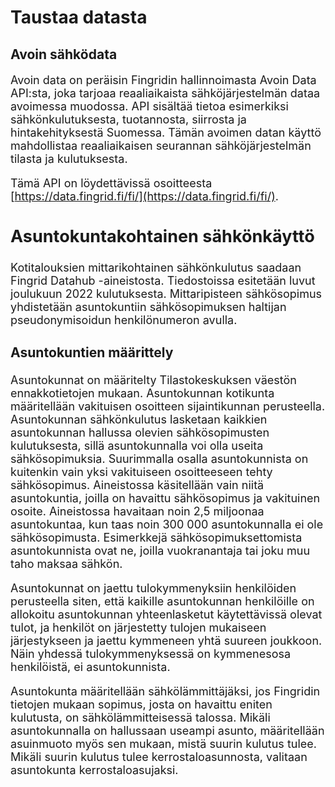 # Taustaa datasta

## Avoin sähködata

<font size="4"> 

Avoin data on peräisin Fingridin hallinnoimasta Avoin Data API:sta, joka tarjoaa reaaliaikaista sähköjärjestelmän dataa avoimessa muodossa. API sisältää tietoa esimerkiksi sähkönkulutuksesta, tuotannosta, siirrosta ja hintakehityksestä Suomessa. Tämän avoimen datan käyttö mahdollistaa reaaliaikaisen seurannan sähköjärjestelmän tilasta ja kulutuksesta.

Tämä API on löydettävissä osoitteesta [https://data.fingrid.fi/fi/](https://data.fingrid.fi/fi/).

## Asuntokuntakohtainen sähkönkäyttö 

Kotitalouksien mittarikohtainen sähkönkulutus saadaan Fingrid Datahub -aineistosta. Tiedostoissa esitetään luvut joulukuun 2022 kulutuksesta. Mittaripisteen sähkösopimus yhdistetään asuntokuntiin sähkösopimuksen haltijan pseudonymisoidun henkilönumeron avulla.



### Asuntokuntien määrittely


Asuntokunnat on määritelty Tilastokeskuksen väestön ennakkotietojen mukaan. Asuntokunnan kotikunta määritellään vakituisen osoitteen sijaintikunnan perusteella. Asuntokunnan sähkönkulutus lasketaan kaikkien asuntokunnan hallussa olevien sähkösopimusten kulutuksesta, sillä asuntokunnalla voi olla useita sähkösopimuksia. Suurimmalla osalla asuntokunnista on kuitenkin vain yksi vakituiseen osoitteeseen tehty sähkösopimus. Aineistossa käsitellään vain niitä asuntokuntia, joilla on havaittu sähkösopimus ja vakituinen osoite. Aineistossa havaitaan noin 2,5 miljoonaa asuntokuntaa, kun taas noin 300 000 asuntokunnalla ei ole sähkösopimusta. Esimerkkejä sähkösopimuksettomista asuntokunnista ovat ne, joilla vuokranantaja tai joku muu taho maksaa sähkön.

Asuntokunnat on jaettu tulokymmenyksiin henkilöiden perusteella siten, että kaikille asuntokunnan henkilöille on allokoitu asuntokunnan yhteenlasketut käytettävissä olevat tulot, ja henkilöt on järjestetty tulojen mukaiseen järjestykseen ja jaettu kymmeneen yhtä suureen joukkoon. Näin yhdessä tulokymmenyksessä on kymmenesosa henkilöistä, ei asuntokunnista.

Asuntokunta määritellään sähkölämmittäjäksi, jos Fingridin tietojen mukaan sopimus, josta on havaittu eniten kulutusta, on sähkölämmitteisessä talossa. Mikäli asuntokunnalla on hallussaan useampi asunto, määritellään asuinmuoto myös sen mukaan, mistä suurin kulutus tulee. Mikäli suurin kulutus tulee kerrostaloasunnosta, valitaan asuntokunta kerrostaloasujaksi. 

</font> 

